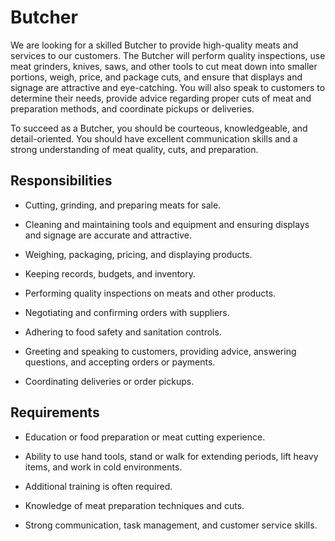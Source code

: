 # Butcher

We are looking for a skilled Butcher to provide high-quality meats and services to our customers. The Butcher will perform quality inspections, use meat grinders, knives, saws, and other tools to cut meat down into smaller portions, weigh, price, and package cuts, and ensure that displays and signage are attractive and eye-catching. You will also speak to customers to determine their needs, provide advice regarding proper cuts of meat and preparation methods, and coordinate pickups or deliveries.

To succeed as a Butcher, you should be courteous, knowledgeable, and detail-oriented. You should have excellent communication skills and a strong understanding of meat quality, cuts, and preparation.

## Responsibilities

* Cutting, grinding, and preparing meats for sale.

* Cleaning and maintaining tools and equipment and ensuring displays and signage are accurate and attractive.

* Weighing, packaging, pricing, and displaying products.

* Keeping records, budgets, and inventory.

* Performing quality inspections on meats and other products.

* Negotiating and confirming orders with suppliers.

* Adhering to food safety and sanitation controls.

* Greeting and speaking to customers, providing advice, answering questions, and accepting orders or payments.

* Coordinating deliveries or order pickups.

## Requirements

* Education or food preparation or meat cutting experience.

* Ability to use hand tools, stand or walk for extending periods, lift heavy items, and work in cold environments.

* Additional training is often required.

* Knowledge of meat preparation techniques and cuts.

* Strong communication, task management, and customer service skills.

